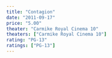 ```yaml
---
title: "Contagion"
date: "2011-09-17"
price: "5.00"
theater: "Carmike Royal Cinema 10"
theaters: ["Carmike Royal Cinema 10"]
rating: "PG-13"
ratings: ["PG-13"]
---
```

